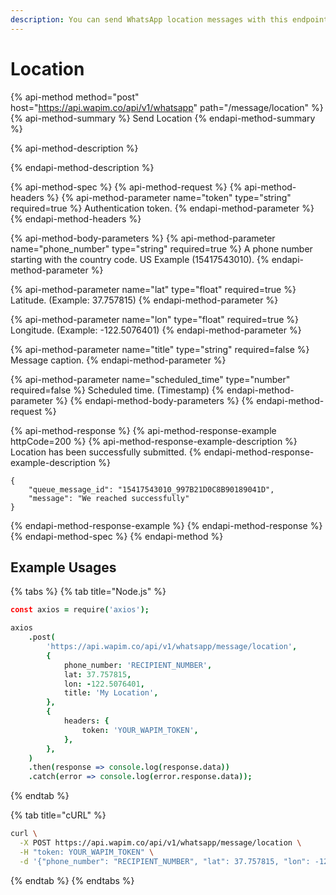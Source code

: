 ```yaml
---
description: You can send WhatsApp location messages with this endpoint.
---
```


# Location

{% api-method method="post" host="https://api.wapim.co/api/v1/whatsapp" path="/message/location" %}
{% api-method-summary %}
Send Location
{% endapi-method-summary %}

{% api-method-description %}

{% endapi-method-description %}

{% api-method-spec %}
{% api-method-request %}
{% api-method-headers %}
{% api-method-parameter name="token" type="string" required=true %}
Authentication token.
{% endapi-method-parameter %}
{% endapi-method-headers %}

{% api-method-body-parameters %}
{% api-method-parameter name="phone\_number" type="string" required=true %}
A phone number starting with the country code. US Example \(15417543010\).
{% endapi-method-parameter %}

{% api-method-parameter name="lat" type="float" required=true %}
Latitude. \(Example: 37.757815\)
{% endapi-method-parameter %}

{% api-method-parameter name="lon" type="float" required=true %}
Longitude. \(Example: -122.5076401\)
{% endapi-method-parameter %}

{% api-method-parameter name="title" type="string" required=false %}
Message caption.
{% endapi-method-parameter %}

{% api-method-parameter name="scheduled\_time" type="number" required=false %}
Scheduled time. \(Timestamp\)
{% endapi-method-parameter %}
{% endapi-method-body-parameters %}
{% endapi-method-request %}

{% api-method-response %}
{% api-method-response-example httpCode=200 %}
{% api-method-response-example-description %}
Location has been successfully submitted.
{% endapi-method-response-example-description %}

```text
{
    "queue_message_id": "15417543010_997B21D0C8B90189041D",
    "message": "We reached successfully"
}
```
{% endapi-method-response-example %}
{% endapi-method-response %}
{% endapi-method-spec %}
{% endapi-method %}

## Example Usages

{% tabs %}
{% tab title="Node.js" %}
```coffeescript
const axios = require('axios');

axios
    .post(
        'https://api.wapim.co/api/v1/whatsapp/message/location',
        {
            phone_number: 'RECIPIENT_NUMBER',
            lat: 37.757815,
            lon: -122.5076401,
            title: 'My Location',
        },
        {
            headers: {
                token: 'YOUR_WAPIM_TOKEN',
            },
        },
    )
    .then(response => console.log(response.data))
    .catch(error => console.log(error.response.data));
```
{% endtab %}

{% tab title="cURL" %}
```bash
curl \
  -X POST https://api.wapim.co/api/v1/whatsapp/message/location \
  -H "token: YOUR_WAPIM_TOKEN" \
  -d '{"phone_number": "RECIPIENT_NUMBER", "lat": 37.757815, "lon": -122.5076401, "title": "My Location"}'
```
{% endtab %}
{% endtabs %}

